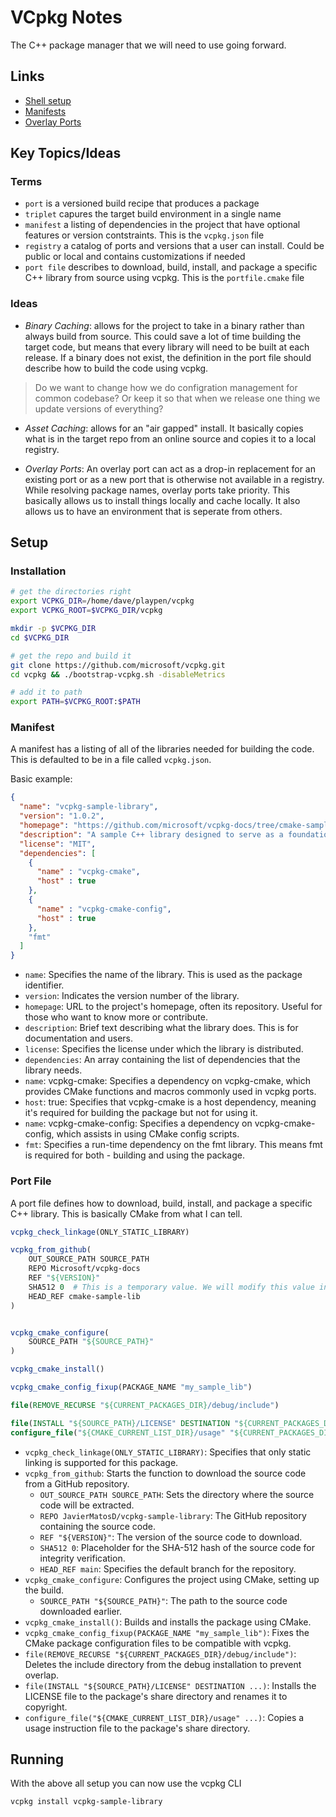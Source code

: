 # VCpkg Notes

The C++ package manager that we will need to use going forward.

## Links

- [Shell setup](https://learn.microsoft.com/en-us/vcpkg/get_started/get-started-packaging?pivots=shell-bash)
- [Manifests](https://learn.microsoft.com/en-us/vcpkg/reference/vcpkg-json)
- [Overlay Ports](https://learn.microsoft.com/en-us/vcpkg/concepts/overlay-ports#example-overlay-ports-example)

## Key Topics/Ideas

### Terms

- `port` is a versioned build recipe that produces a package
- `triplet` capures the target build environment in a single name
- `manifest` a listing of dependencies in the project that have optional features or version contstraints. This is the `vcpkg.json` file
- `registry` a catalog of ports and versions that a user can install. Could be public or local and contains customizations if needed
- `port file` describes to download, build, install, and package a specific C++ library from source using vcpkg. This is the `portfile.cmake` file

### Ideas

- _Binary Caching_: allows for the project to take in a binary rather than always build from source.
This could save a lot of time building the target code, but means that every library will need to be built at each release.
If a binary does not exist, the definition in the port file should describe how to build the code using vcpkg.

> Do we want to change how we do configration management for common codebase? Or keep it so that when we release one thing we update versions of everything?

- _Asset Caching_: allows for an "air gapped" install.
It basically copies what is in the target repo from an online source and copies it to a local registry.

- _Overlay Ports_: An overlay port can act as a drop-in replacement for an existing port or as a new port that is otherwise not available in a registry.
While resolving package names, overlay ports take priority.
This basically allows us to install things locally and cache locally.
It also allows us to have an environment that is seperate from others.

## Setup

### Installation

```bash
# get the directories right
export VCPKG_DIR=/home/dave/playpen/vcpkg
export VCPKG_ROOT=$VCPKG_DIR/vcpkg

mkdir -p $VCPKG_DIR
cd $VCPKG_DIR

# get the repo and build it
git clone https://github.com/microsoft/vcpkg.git
cd vcpkg && ./bootstrap-vcpkg.sh -disableMetrics

# add it to path
export PATH=$VCPKG_ROOT:$PATH
```

### Manifest

A manifest has a listing of all of the libraries needed for building the code.
This is defaulted to be in a file called `vcpkg.json`.

Basic example:

```json
{
  "name": "vcpkg-sample-library",
  "version": "1.0.2",
  "homepage": "https://github.com/microsoft/vcpkg-docs/tree/cmake-sample-lib",
  "description": "A sample C++ library designed to serve as a foundational example for a tutorial on packaging libraries with vcpkg.",
  "license": "MIT",
  "dependencies": [
    {
      "name" : "vcpkg-cmake",
      "host" : true
    },
    {
      "name" : "vcpkg-cmake-config",
      "host" : true
    },
    "fmt"
  ]
}
```

- `name`: Specifies the name of the library. This is used as the package identifier.
- `version`: Indicates the version number of the library.
- `homepage`: URL to the project's homepage, often its repository. Useful for those who want to know more or contribute.
- `description`: Brief text describing what the library does. This is for documentation and users.
- `license`: Specifies the license under which the library is distributed.
- `dependencies`: An array containing the list of dependencies that the library needs.
- `name`: vcpkg-cmake: Specifies a dependency on vcpkg-cmake, which provides CMake functions and macros commonly used in vcpkg ports.
- `host`: true: Specifies that vcpkg-cmake is a host dependency, meaning it's required for building the package but not for using it.
- `name`: vcpkg-cmake-config: Specifies a dependency on vcpkg-cmake-config, which assists in using CMake config scripts.
- `fmt`: Specifies a run-time dependency on the fmt library. This means fmt is required for both - building and using the package.

### Port File

A port file defines how to download, build, install, and package a specific C++ library.
This is basically CMake from what I can tell.

```cmake
vcpkg_check_linkage(ONLY_STATIC_LIBRARY)

vcpkg_from_github(
    OUT_SOURCE_PATH SOURCE_PATH
    REPO Microsoft/vcpkg-docs
    REF "${VERSION}"
    SHA512 0  # This is a temporary value. We will modify this value in the next section.
    HEAD_REF cmake-sample-lib
)


vcpkg_cmake_configure(
    SOURCE_PATH "${SOURCE_PATH}"
)

vcpkg_cmake_install()

vcpkg_cmake_config_fixup(PACKAGE_NAME "my_sample_lib")

file(REMOVE_RECURSE "${CURRENT_PACKAGES_DIR}/debug/include")

file(INSTALL "${SOURCE_PATH}/LICENSE" DESTINATION "${CURRENT_PACKAGES_DIR}/share/${PORT}" RENAME copyright)
configure_file("${CMAKE_CURRENT_LIST_DIR}/usage" "${CURRENT_PACKAGES_DIR}/share/${PORT}/usage" COPYONLY)
```

- `vcpkg_check_linkage(ONLY_STATIC_LIBRARY)`: Specifies that only static linking
  is supported for this package.
- `vcpkg_from_github`: Starts the function to download the source code from a
  GitHub repository.
  - `OUT_SOURCE_PATH SOURCE_PATH`: Sets the directory where the source code will
    be extracted.
  - `REPO JavierMatosD/vcpkg-sample-library`: The GitHub repository containing
    the source code.
  - `REF "${VERSION}"`: The version of the source code to download.
  - `SHA512 0`: Placeholder for the SHA-512 hash of the source code for
    integrity verification.
  - `HEAD_REF main`: Specifies the default branch for the repository.
- `vcpkg_cmake_configure`: Configures the project using CMake, setting up the build.
  - `SOURCE_PATH "${SOURCE_PATH}"`: The path to the source code downloaded earlier.
- `vcpkg_cmake_install()`: Builds and installs the package using CMake.
- `vcpkg_cmake_config_fixup(PACKAGE_NAME "my_sample_lib")`: Fixes the CMake
  package configuration files to be compatible with vcpkg.
- `file(REMOVE_RECURSE "${CURRENT_PACKAGES_DIR}/debug/include")`: Deletes the
  include directory from the debug installation to prevent overlap.
- `file(INSTALL "${SOURCE_PATH}/LICENSE" DESTINATION ...)`: Installs the LICENSE
  file to the package's share directory and renames it to copyright.
- `configure_file("${CMAKE_CURRENT_LIST_DIR}/usage" ...)`: Copies a usage
  instruction file to the package's share directory.

## Running

With the above all setup you can now use the vcpkg CLI

`vcpkg install vcpkg-sample-library`
